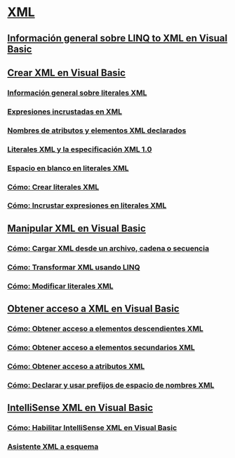 # [XML](index.md)
## [Información general sobre LINQ to XML en Visual Basic](overview-of-linq-to-xml.md)
## [Crear XML en Visual Basic](creating-xml.md)
### [Información general sobre literales XML](xml-literals-overview.md)
### [Expresiones incrustadas en XML](embedded-expressions-in-xml.md)
### [Nombres de atributos y elementos XML declarados](names-of-declared-xml-elements-and-attributes.md)
### [Literales XML y la especificación XML 1.0](xml-literals-and-the-xml-1-0-specification.md)
### [Espacio en blanco en literales XML](white-space-in-xml-literals.md)
### [Cómo: Crear literales XML](how-to-create-xml-literals.md)
### [Cómo: Incrustar expresiones en literales XML](how-to-embed-expressions-in-xml-literals.md)
## [Manipular XML en Visual Basic](manipulating-xml.md)
### [Cómo: Cargar XML desde un archivo, cadena o secuencia](how-to-load-xml-from-a-file-string-or-stream.md)
### [Cómo: Transformar XML usando LINQ](how-to-transform-xml-by-using-linq.md)
### [Cómo: Modificar literales XML](how-to-modify-xml-literals.md)
## [Obtener acceso a XML en Visual Basic](accessing-xml.md)
### [Cómo: Obtener acceso a elementos descendientes XML](how-to-access-xml-descendant-elements.md)
### [Cómo: Obtener acceso a elementos secundarios XML](how-to-access-xml-child-elements.md)
### [Cómo: Obtener acceso a atributos XML](how-to-access-xml-attributes.md)
### [Cómo: Declarar y usar prefijos de espacio de nombres XML](how-to-declare-and-use-xml-namespace-prefixes.md)
## [IntelliSense XML en Visual Basic](xml-intellisense.md)
### [Cómo: Habilitar IntelliSense XML en Visual Basic](how-to-enable-xml-intellisense.md)
### [Asistente XML a esquema](xml-to-schema-wizard.md)
